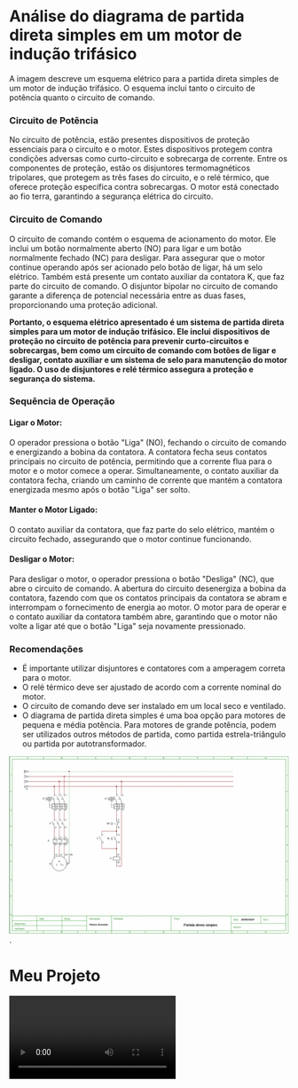 # **Análise do diagrama de partida direta simples em um motor de indução trifásico**

A imagem descreve um esquema elétrico para a partida direta simples de um motor de indução trifásico. O esquema inclui tanto o circuito de potência quanto o circuito de comando.

### **Circuito de Potência**

No circuito de potência, estão presentes dispositivos de proteção essenciais para o circuito e o motor. Estes dispositivos protegem contra condições adversas como curto-circuito e sobrecarga de corrente. Entre os componentes de proteção, estão os disjuntores termomagnéticos tripolares, que protegem as três fases do circuito, e o relé térmico, que oferece proteção específica contra sobrecargas. O motor está conectado ao fio terra, garantindo a segurança elétrica do circuito.

### **Circuito de Comando**

O circuito de comando contém o esquema de acionamento do motor. Ele inclui um botão normalmente aberto (NO) para ligar e um botão normalmente fechado (NC) para desligar. Para assegurar que o motor continue operando após ser acionado pelo botão de ligar, há um selo elétrico. Também está presente um contato auxiliar da contatora K, que faz parte do circuito de comando. O disjuntor bipolar no circuito de comando garante a diferença de potencial necessária entre as duas fases, proporcionando uma proteção adicional.



**Portanto, o esquema elétrico apresentado é um sistema de partida direta simples para um motor de indução trifásico. Ele inclui dispositivos de proteção no circuito de potência para prevenir curto-circuitos e sobrecargas, bem como um circuito de comando com botões de ligar e desligar, contato auxiliar e um sistema de selo para manutenção do motor ligado. O uso de disjuntores e relé térmico assegura a proteção e segurança do sistema.**


### **Sequência de Operação**

#### **Ligar o Motor:**

O operador pressiona o botão "Liga" (NO), fechando o circuito de comando e energizando a bobina da contatora.
A contatora fecha seus contatos principais no circuito de potência, permitindo que a corrente flua para o motor e o motor comece a operar.
Simultaneamente, o contato auxiliar da contatora fecha, criando um caminho de corrente que mantém a contatora energizada mesmo após o botão "Liga" ser solto.

#### **Manter o Motor Ligado:**

O contato auxiliar da contatora, que faz parte do selo elétrico, mantém o circuito fechado, assegurando que o motor continue funcionando.

#### **Desligar o Motor:**

Para desligar o motor, o operador pressiona o botão "Desliga" (NC), que abre o circuito de comando.
A abertura do circuito desenergiza a bobina da contatora, fazendo com que os contatos principais da contatora se abram e interrompam o fornecimento de energia ao motor.
O motor para de operar e o contato auxiliar da contatora também abre, garantindo que o motor não volte a ligar até que o botão "Liga" seja novamente pressionado.


### **Recomendações**

* É importante utilizar disjuntores e contatores com a amperagem correta para o motor.
* O relé térmico deve ser ajustado de acordo com a corrente nominal do motor.
* O circuito de comando deve ser instalado em um local seco e ventilado.
* O diagrama de partida direta simples é uma boa opção para motores de pequena e média potência. Para motores de grande potência, podem ser utilizados outros métodos de partida, como partida estrela-triângulo ou partida por autotransformador.


  
![partida_direta_simples.png](/partida_direta_simples.png).

# Meu Projeto

![VIDEO_PARTIDA_DIRETA_SIMPLES](/VIDEO_PARTIDA_DIRETA_SIMPLES.mp4)


